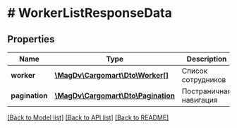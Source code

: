 # # WorkerListResponseData

## Properties

Name | Type | Description | Notes
------------ | ------------- | ------------- | -------------
**worker** | [**\MagDv\Cargomart\Dto\Worker[]**](Worker.md) | Список сотрудников |
**pagination** | [**\MagDv\Cargomart\Dto\Pagination**](Pagination.md) | Постраничная навигация |

[[Back to Model list]](../../README.md#models) [[Back to API list]](../../README.md#endpoints) [[Back to README]](../../README.md)
